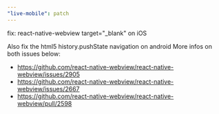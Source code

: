 ```yaml
---
"live-mobile": patch
---
```


fix: react-native-webview target="\_blank" on iOS

Also fix the html5 history.pushState navigation on android
More infos on both issues below:

- https://github.com/react-native-webview/react-native-webview/issues/2905
- https://github.com/react-native-webview/react-native-webview/issues/2667
- https://github.com/react-native-webview/react-native-webview/pull/2598
